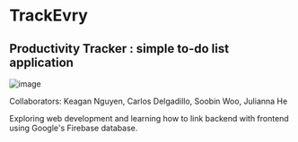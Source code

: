 # TrackEvry

## Productivity Tracker : simple to-do list application

![image](https://user-images.githubusercontent.com/33184844/116771408-f198a700-a9ff-11eb-9a32-9149d0b4a595.png)

Collaborators: Keagan Nguyen, Carlos Delgadillo, Soobin Woo, Julianna He

Exploring web development and learning how to link backend with frontend using Google's Firebase database.

